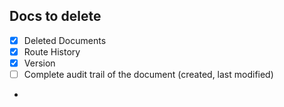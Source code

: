 ## Docs to delete
- [x] Deleted Documents
- [x] Route History
- [x] Version
- [ ] Complete audit trail of the document (created, last modified)
- 
